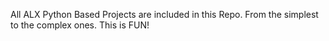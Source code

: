 All ALX Python Based Projects are included in this Repo.
From the simplest to the complex ones.
This is FUN!

